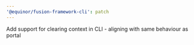 ```yaml
---
'@equinor/fusion-framework-cli': patch
---
```


Add support for clearing context in CLI - aligning with same behaviour as portal
